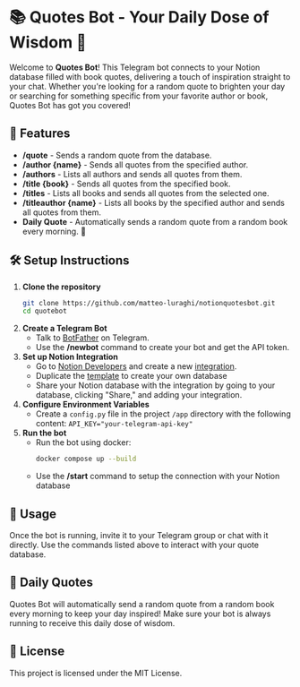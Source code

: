 # 📚 Quotes Bot - Your Daily Dose of Wisdom 📖

Welcome to **Quotes Bot**! This Telegram bot connects to your Notion database filled with book quotes, delivering a touch of inspiration straight to your chat. Whether you're looking for a random quote to brighten your day or searching for something specific from your favorite author or book, Quotes Bot has got you covered!

## 🚀 Features

- **/quote** - Sends a random quote from the database.
- **/author {name}** - Sends all quotes from the specified author.
- **/authors** - Lists all authors and sends all quotes from them.
- **/title {book}** - Sends all quotes from the specified book.
- **/titles** - Lists all books and sends all quotes from the selected one.
- **/titleauthor {name}** - Lists all books by the specified author and sends all quotes from them.
- **Daily Quote** - Automatically sends a random quote from a random book every morning. 🌅

## 🛠️ Setup Instructions

1. **Clone the repository**  
   ```bash
   git clone https://github.com/matteo-luraghi/notionquotesbot.git
   cd quotebot
   ```
2. **Create a Telegram Bot**
   - Talk to [BotFather](https://telegram.me/BotFather) on Telegram.
   - Use the **/newbot** command to create your bot and get the API token.
3. **Set up Notion Integration**
   - Go to [Notion Developers](https://developers.notion.com/) and create a new [integration](https://www.notion.so/profile/integrations).
   - Duplicate the [template](https://cold-market-982.notion.site/795b385cfa41464fac7c1106d436b1a7?v=818bdc289cda47458f4e0fd676738134&pvs=4) to create your own database
   - Share your Notion database with the integration by going to your database, clicking "Share," and adding your integration.
4. **Configure Environment Variables**
   - Create a `config.py` file in the project `/app` directory with the following content: `API_KEY="your-telegram-api-key"`
5. **Run the bot**
   - Run the bot using docker:
     ```bash
     docker compose up --build
     ```
   - Use the **/start** command to setup the connection with your Notion database

## 🌟 Usage

Once the bot is running, invite it to your Telegram group or chat with it directly. Use the commands listed above to interact with your quote database.
## 📅 Daily Quotes

Quotes Bot will automatically send a random quote from a random book every morning to keep your day inspired! Make sure your bot is always running to receive this daily dose of wisdom.
## 📝 License

This project is licensed under the MIT License.

